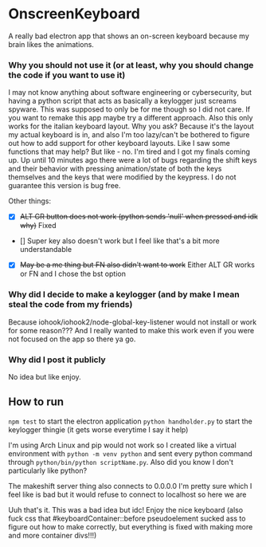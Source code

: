 # OnscreenKeyboard
A really bad electron app that shows an on-screen keyboard because my brain likes the animations.

### Why you should not use it (or at least, why you should change the code if you want to use it)
I may not know anything about software engineering or cybersecurity, but having a python script that acts as basically a keylogger just screams spyware.
This was supposed to only be for me though so I did not care. If you want to remake this app maybe try a different approach.
Also this only works for the italian keyboard layout. Why you ask? Because it's the layout my actual keyboard is in, and also I'm too lazy/can't be bothered to figure out how to add support for other keyboard layouts. Like I saw some functions that may help? But like - no. I'm tired and I got my finals coming up.
Up until 10 minutes ago there were a lot of bugs regarding the shift keys and their behavior with pressing animation/state of both the keys themselves and the keys that were modified by the keypress. I do not guarantee this version is bug free.

Other things:
- [x] ~~ALT GR button does not work (python sends 'null' when pressed and idk why)~~ Fixed
- [] Super key also doesn't work but I feel like that's a bit more understandable
- [x] ~~May be a me thing but FN also didn't want to work~~ Either ALT GR works or FN and I chose the bst option

### Why did I decide to make a keylogger (and by make I mean steal the code from my friends)
Because iohook/iohook2/node-global-key-listener would not install or work for some reason??? And I really wanted to make this work even if you were not focused on the app so there ya go.

### Why did I post it publicly
No idea but like enjoy.

## How to run
`npm test` to start the electron application
`python handholder.py` to start the keylogger thingie (it gets worse everytime I say it help)

I'm using Arch Linux and pip would not work so I created like a virtual environment with `python -m venv python` and sent every python command through `python/bin/python scriptName.py`. Also did you know I don't particularly like python?

The makeshift server thing also connects to 0.0.0.0 I'm pretty sure which I feel like is bad but it would refuse to connect to localhost so here we are

Uuh that's it. This was a bad idea but idc! Enjoy the nice keyboard (also fuck css that #keyboardContainer::before pseudoelement sucked ass to figure out how to make correctly, but everything is fixed with making more and more container divs!!!)

